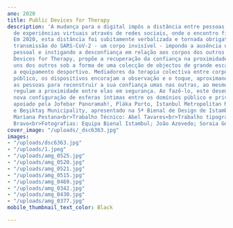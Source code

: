 ```yaml
---
ano: 2020
title: Public Devices for Therapy
description: 'A mudança para o digital impôs a distância entre pessoas com a promoção
  de experiências virtuais através de redes sociais, onde o encontro físico está ausente.
  Em 2020, esta distância foi subitamente verbalizada e tornada obrigatória pela rápida
  transmissão do SARS-CoV-2 - um corpo invisível - impondo a ausência de contacto
  pessoal e instigando a desconfiança em relação aos corpos dos outros.<br>Public
  Devices for Therapy, propõe a recuperação da confiança na proximidade dos corpos
  uns dos outros sob a forma de uma colecção de objectos de grande escala que se assemelham
  a equipamento desportivo. Mediadores da terapia colectiva entre corpos no espaço
  público, os dispositivos encorajam a observação e o toque, aproximando novamente
  as pessoas para reconstruir a sua confiança umas nas outras, ao mesmo tempo que
  regulam a proximidade entre elas em segurança. Ao fazê-lo, este desenho produz uma
  nova configuração de esferas íntimas entre os domínios público e privado.<br><br>Projeto
  apoiado pela Jofebar Panoramah!, Pláka Porto, Istanbul Metropolitan Municipality
  e Beşiktaş Municipality, apresentado na 5ª Bienal de Design de Istambul.<br><br>Curadoria:
  Mariana Pestana<br>Trabalho Técnico: Abel Tavares<br>Trabalho tipográfico: Joana
  Bravo<br>Fotografias: Equipa Bienal Istambul; João Azevedo; Soraia Gomes Teixeira'
cover_image: "/uploads/_dsc6363.jpg"
images:
- "/uploads/dsc6363.jpg"
- "/uploads/1.jpeg"
- "/uploads/amg_0525.jpg"
- "/uploads/amg_0520.jpg"
- "/uploads/amg_0521.jpg"
- "/uploads/amg_0515.jpg"
- "/uploads/amg_0469.jpg"
- "/uploads/amg_0342.jpg"
- "/uploads/amg_0430.jpg"
- "/uploads/amg_0377.jpg"
mobile_thumbnail_text_color: Black

---
```


